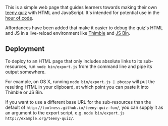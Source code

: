 This is a simple web page that guides learners towards making
their own [teeny quiz][] with HTML and JavaScript. It's intended for
potential use in the [hour of code][].

Affordances have been added that make it easier to debug the
quiz's HTML and JS in a live-reload environment like [Thimble][] and
[JS Bin][].

## Deployment

To deploy to an HTML page that only includes absolute links to
its sub-resources, run `node bin/export.js` from the command line
and pipe its output somewhere.

For example, on OS X, running `node bin/export.js | pbcopy` will put
the resulting HTML in your clipboard, at which point you can
paste it into Thimble or JS Bin.

If you want to use a different base URL for the sub-resources than
the default of `http://toolness.github.io/teeny-quiz-fun/`, you
can supply it as an argument to the export script, e.g.
`node bin/export.js http://example.org/teeny-quiz/`.

  [teeny quiz]: http://www.buzzfeed.com/quiz
  [hour of code]: http://csedweek.org/
  [Thimble]: https://thimble.webmaker.org/
  [JS Bin]: http://jsbin.com/
